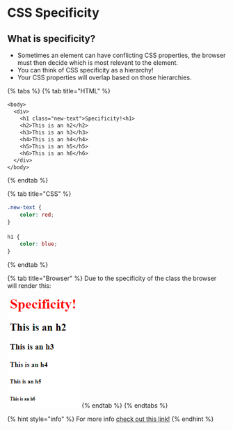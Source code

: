# CSS Specificity

## What is specificity?

* Sometimes an element can have conflicting CSS properties, the browser must then decide which is most relevant to the element.
* You can think of CSS specificity as a hierarchy! 
* Your CSS properties will overlap based on those hierarchies. 

{% tabs %}
{% tab title="HTML" %}
```markup
<body>
  <div>
    <h1 class="new-text">Specificity!<h1>
    <h2>This is an h2</h2>
    <h3>This is an h3</h3>
    <h4>This is an h4</h4>
    <h5>This is an h5</h5>
    <h6>This is an h6</h6>
  </div>
</body>
```
{% endtab %}

{% tab title="CSS" %}
```css
.new-text {
    color: red;
}

h1 {
    color: blue;
}
```
{% endtab %}

{% tab title="Browser" %}
Due to the specificity of the class the browser will render this:

![](../../../.gitbook/assets/image%20%2840%29.png)
{% endtab %}
{% endtabs %}

{% hint style="info" %}
For more info [check out this link!](https://www.w3schools.com/css/css_specificity.asp)
{% endhint %}

